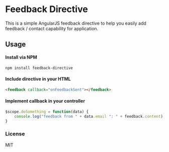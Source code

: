 # Feedback Directive

This is a simple AngularJS feedback directive to help you easily add feedback / contact capability for application.

## Usage

#### Install via NPM 

```shell
npm install feedback-directive
```

#### Include directive in your HTML
```html
<feedback callback="onFeedbackSent"></feedback>
```

#### Implement callback in your controller
```javascript
$scope.doSomething = function(data) {
    console.log("feedback from " + data.email ": " + feedback.content);
}
```

### License
MIT
